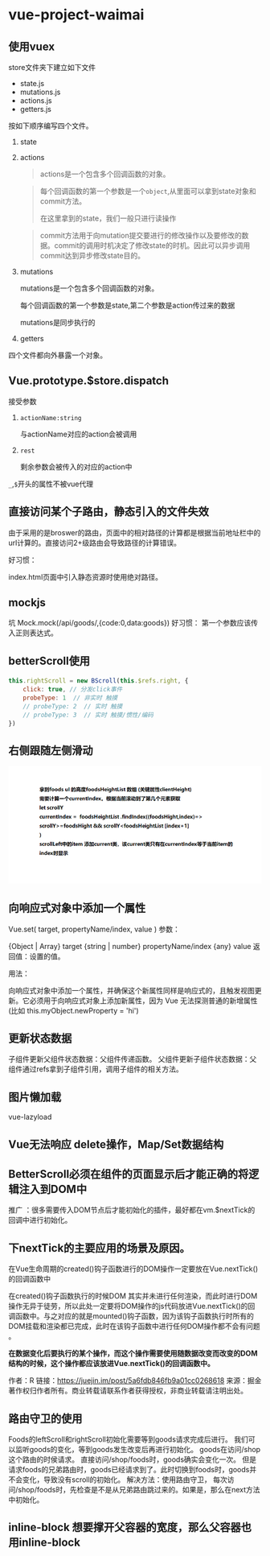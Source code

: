 # vue-project-waimai

## 使用vuex
store文件夹下建立如下文件

* state.js
* mutations.js
* actions.js
* getters.js

按如下顺序编写四个文件。

1. state

2. actions

   > actions是一个包含多个回调函数的对象。

   > 每个回调函数的第一个参数是一个`object`,从里面可以拿到state对象和  commit方法。
   >
   > 在这里拿到的state，我们一般只进行读操作 

   > commit方法用于向mutation提交要进行的修改操作以及要修改的数据。commit的调用时机决定了修改state的时机。因此可以异步调用commit达到异步修改state目的。

3. mutations

    mutations是一个包含多个回调函数的对象。

    每个回调函数的第一个参数是state,第二个参数是action传过来的数据

    mutations是同步执行的

4. getters

四个文件都向外暴露一个对象。



## Vue.prototype.$store.dispatch

接受参数

1. `actionName:string`

   与actionName对应的action会被调用

2. `rest`

   剩余参数会被传入的对应的action中



`_`,`$`开头的属性不被vue代理





## 直接访问某个子路由，静态引入的文件失效

由于采用的是broswer的路由，页面中的相对路径的计算都是根据当前地址栏中的url计算的。直接访问2+级路由会导致路径的计算错误。

好习惯：

index.html页面中引入静态资源时使用绝对路径。

## mockjs 
坑
Mock.mock(/api\/goods/,{code:0,data:goods})
好习惯：
第一个参数应该传入正则表达式。

## betterScroll使用
```js
this.rightScroll = new BScroll(this.$refs.right, {
    click: true, // 分发click事件
    probeType: 1  // 非实时 触摸
    // probeType: 2  // 实时 触摸
    // probeType: 3  // 实时 触摸/惯性/编码
})
```

## 右侧跟随左侧滑动

![1569253594347](assets/1569253594347.png)


## 向响应式对象中添加一个属性
Vue.set( target, propertyName/index, value )
参数：

{Object | Array} target
{string | number} propertyName/index
{any} value
返回值：设置的值。

用法：

向响应式对象中添加一个属性，并确保这个新属性同样是响应式的，且触发视图更新。它必须用于向响应式对象上添加新属性，因为 Vue 无法探测普通的新增属性 (比如 this.myObject.newProperty = 'hi')


## 更新状态数据
子组件更新父组件状态数据：父组件传递函数。
父组件更新子组件状态数据：父组件通过refs拿到子组件引用，调用子组件的相关方法。

## 图片懒加载
vue-lazyload

## Vue无法响应 delete操作，Map/Set数据结构

## BetterScroll必须在组件的页面显示后才能正确的将逻辑注入到DOM中
推广 ：很多需要传入DOM节点后才能初始化的插件，最好都在vm.$nextTick的回调中进行初始化。

## 下nextTick的主要应用的场景及原因。

在Vue生命周期的created()钩子函数进行的DOM操作一定要放在Vue.nextTick()的回调函数中

在created()钩子函数执行的时候DOM 其实并未进行任何渲染，而此时进行DOM操作无异于徒劳，所以此处一定要将DOM操作的js代码放进Vue.nextTick()的回调函数中。与之对应的就是mounted()钩子函数，因为该钩子函数执行时所有的DOM挂载和渲染都已完成，此时在该钩子函数中进行任何DOM操作都不会有问题 。

**在数据变化后要执行的某个操作，而这个操作需要使用随数据改变而改变的DOM结构的时候，这个操作都应该放进Vue.nextTick()的回调函数中。**

作者：R
链接：https://juejin.im/post/5a6fdb846fb9a01cc0268618
来源：掘金
著作权归作者所有。商业转载请联系作者获得授权，非商业转载请注明出处。

## 路由守卫的使用
Foods的leftScroll和rightScroll初始化需要等到goods请求完成后进行。
我们可以监听goods的变化，等到goods发生改变后再进行初始化。
goods在访问/shop这个路由的时侯请求。
直接访问/shop/foods时，goods确实会变化一次。
但是请求foods的兄弟路由时，goods已经请求到了。此时切换到foods时，goods并不会变化，导致没有scroll的初始化。
解决方法：使用路由守卫，
每次访问/shop/foods时，先检查是不是从兄弟路由跳过来的。如果是，那么在next方法中初始化。

## inline-block 想要撑开父容器的宽度，那么父容器也用inline-block
